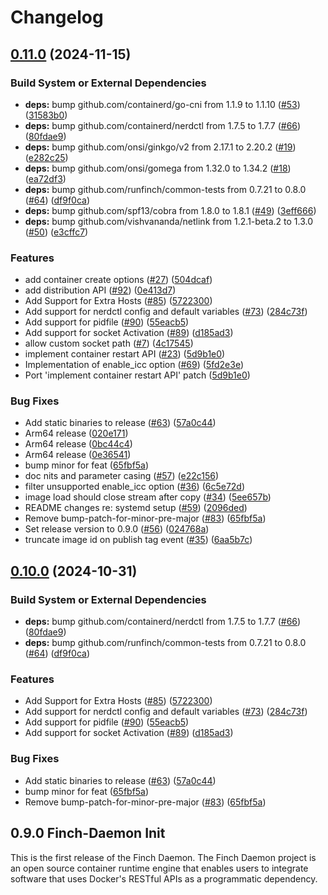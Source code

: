 # Changelog

## [0.11.0](https://github.com/Shubhranshu153/finch-daemon/compare/v0.10.0...v0.11.0) (2024-11-15)


### Build System or External Dependencies

* **deps:** bump github.com/containerd/go-cni from 1.1.9 to 1.1.10 ([#53](https://github.com/Shubhranshu153/finch-daemon/issues/53)) ([31583b0](https://github.com/Shubhranshu153/finch-daemon/commit/31583b0bd25dfdcf5c53ae78882b9df3ac36cc11))
* **deps:** bump github.com/containerd/nerdctl from 1.7.5 to 1.7.7 ([#66](https://github.com/Shubhranshu153/finch-daemon/issues/66)) ([80fdae9](https://github.com/Shubhranshu153/finch-daemon/commit/80fdae9e466a2df51f61f6f7ab22effe21f5913f))
* **deps:** bump github.com/onsi/ginkgo/v2 from 2.17.1 to 2.20.2 ([#19](https://github.com/Shubhranshu153/finch-daemon/issues/19)) ([e282c25](https://github.com/Shubhranshu153/finch-daemon/commit/e282c253bfdd2bad7e97866e75598291892fb7fa))
* **deps:** bump github.com/onsi/gomega from 1.32.0 to 1.34.2 ([#18](https://github.com/Shubhranshu153/finch-daemon/issues/18)) ([ea72df3](https://github.com/Shubhranshu153/finch-daemon/commit/ea72df3f479e10ef0de0357a31a1686d626f5041))
* **deps:** bump github.com/runfinch/common-tests from 0.7.21 to 0.8.0 ([#64](https://github.com/Shubhranshu153/finch-daemon/issues/64)) ([df9f0ca](https://github.com/Shubhranshu153/finch-daemon/commit/df9f0cad2f1cc842a6c3033dc2d635008a2690df))
* **deps:** bump github.com/spf13/cobra from 1.8.0 to 1.8.1 ([#49](https://github.com/Shubhranshu153/finch-daemon/issues/49)) ([3eff666](https://github.com/Shubhranshu153/finch-daemon/commit/3eff666f81e4ea655b9d70e5fa7e8043283ec959))
* **deps:** bump github.com/vishvananda/netlink from 1.2.1-beta.2 to 1.3.0 ([#50](https://github.com/Shubhranshu153/finch-daemon/issues/50)) ([e3cffc7](https://github.com/Shubhranshu153/finch-daemon/commit/e3cffc77ac28451c15d5c6a04ab63fd89c34fe4b))


### Features

* add container create options ([#27](https://github.com/Shubhranshu153/finch-daemon/issues/27)) ([504dcaf](https://github.com/Shubhranshu153/finch-daemon/commit/504dcaf9eff1316c9dd40db82a4ecce9b3e1796d))
* add distribution API ([#92](https://github.com/Shubhranshu153/finch-daemon/issues/92)) ([0e413d7](https://github.com/Shubhranshu153/finch-daemon/commit/0e413d7a3833f2b392921bf7131e80bf6b969fa0))
* Add Support for Extra Hosts ([#85](https://github.com/Shubhranshu153/finch-daemon/issues/85)) ([5722300](https://github.com/Shubhranshu153/finch-daemon/commit/5722300912f8a4cdcc4aa22bae6524ef79a9b7d1))
* Add support for nerdctl config and default variables ([#73](https://github.com/Shubhranshu153/finch-daemon/issues/73)) ([284c73f](https://github.com/Shubhranshu153/finch-daemon/commit/284c73ffc02ac5bd1712b92e06675474cb206c19))
* Add support for pidfile ([#90](https://github.com/Shubhranshu153/finch-daemon/issues/90)) ([55eacb5](https://github.com/Shubhranshu153/finch-daemon/commit/55eacb5f8ed302bf8aa2138a9b47b2c01970e28b))
* Add support for socket Activation ([#89](https://github.com/Shubhranshu153/finch-daemon/issues/89)) ([d185ad3](https://github.com/Shubhranshu153/finch-daemon/commit/d185ad3b2fc057fb7655ee0168d4ffea679df432))
* allow custom socket path ([#7](https://github.com/Shubhranshu153/finch-daemon/issues/7)) ([4c17545](https://github.com/Shubhranshu153/finch-daemon/commit/4c1754576d5beb3bd6b12e36893a588b2bb95825))
* implement container restart API ([#23](https://github.com/Shubhranshu153/finch-daemon/issues/23)) ([5d9b1e0](https://github.com/Shubhranshu153/finch-daemon/commit/5d9b1e0f4e1565fd374b0f0941f373a094dc749c))
* Implementation of enable_icc option ([#69](https://github.com/Shubhranshu153/finch-daemon/issues/69)) ([5fd2e3e](https://github.com/Shubhranshu153/finch-daemon/commit/5fd2e3ee7cf1f17f59c58028fd931bc9a9f51b38))
* Port 'implement container restart API' patch ([5d9b1e0](https://github.com/Shubhranshu153/finch-daemon/commit/5d9b1e0f4e1565fd374b0f0941f373a094dc749c))


### Bug Fixes

* Add static binaries to release ([#63](https://github.com/Shubhranshu153/finch-daemon/issues/63)) ([57a0c44](https://github.com/Shubhranshu153/finch-daemon/commit/57a0c44d56bbf0addbf5b8c78a2baebac61141ab))
* Arm64 release ([020e171](https://github.com/Shubhranshu153/finch-daemon/commit/020e171d6ee1d1ed6b2fb3971c9bc92eb1e67773))
* Arm64 release ([0bc44c4](https://github.com/Shubhranshu153/finch-daemon/commit/0bc44c4e4c4f39701848962d8e2f73d2cc209f84))
* Arm64 release ([0e36541](https://github.com/Shubhranshu153/finch-daemon/commit/0e365418d49eafc7a8080a988aa170c82c069ab4))
* bump minor for feat ([65fbf5a](https://github.com/Shubhranshu153/finch-daemon/commit/65fbf5afaeb175d5660ff13acc639ec3d72ac273))
* doc nits and parameter casing ([#57](https://github.com/Shubhranshu153/finch-daemon/issues/57)) ([e22c156](https://github.com/Shubhranshu153/finch-daemon/commit/e22c156cc8bcb97f25c6f41a14e833203e8798ce))
* filter unsupported enable_icc option ([#36](https://github.com/Shubhranshu153/finch-daemon/issues/36)) ([6c5e72d](https://github.com/Shubhranshu153/finch-daemon/commit/6c5e72d4e8c9f6a5be12bf38078798423d11064f))
* image load should close stream after copy ([#34](https://github.com/Shubhranshu153/finch-daemon/issues/34)) ([5ee657b](https://github.com/Shubhranshu153/finch-daemon/commit/5ee657b17de96c1d2302e9ee7490ccfdc64cd907))
* README changes re: systemd setup ([#59](https://github.com/Shubhranshu153/finch-daemon/issues/59)) ([2096ded](https://github.com/Shubhranshu153/finch-daemon/commit/2096ded2283a8582186be01eeee42a8c0ab6161d))
* Remove bump-patch-for-minor-pre-major ([#83](https://github.com/Shubhranshu153/finch-daemon/issues/83)) ([65fbf5a](https://github.com/Shubhranshu153/finch-daemon/commit/65fbf5afaeb175d5660ff13acc639ec3d72ac273))
* Set release version to 0.9.0 ([#56](https://github.com/Shubhranshu153/finch-daemon/issues/56)) ([024768a](https://github.com/Shubhranshu153/finch-daemon/commit/024768a6937ab2917870f9a3348dc0be114d3523))
* truncate image id on publish tag event ([#35](https://github.com/Shubhranshu153/finch-daemon/issues/35)) ([6aa5b7c](https://github.com/Shubhranshu153/finch-daemon/commit/6aa5b7ce76979682ad1cf2b49ac0237a74cac809))

## [0.10.0](https://github.com/runfinch/finch-daemon/compare/v0.9.0...v0.10.0) (2024-10-31)


### Build System or External Dependencies

* **deps:** bump github.com/containerd/nerdctl from 1.7.5 to 1.7.7 ([#66](https://github.com/runfinch/finch-daemon/issues/66)) ([80fdae9](https://github.com/runfinch/finch-daemon/commit/80fdae9e466a2df51f61f6f7ab22effe21f5913f))
* **deps:** bump github.com/runfinch/common-tests from 0.7.21 to 0.8.0 ([#64](https://github.com/runfinch/finch-daemon/issues/64)) ([df9f0ca](https://github.com/runfinch/finch-daemon/commit/df9f0cad2f1cc842a6c3033dc2d635008a2690df))


### Features

* Add Support for Extra Hosts ([#85](https://github.com/runfinch/finch-daemon/issues/85)) ([5722300](https://github.com/runfinch/finch-daemon/commit/5722300912f8a4cdcc4aa22bae6524ef79a9b7d1))
* Add support for nerdctl config and default variables ([#73](https://github.com/runfinch/finch-daemon/issues/73)) ([284c73f](https://github.com/runfinch/finch-daemon/commit/284c73ffc02ac5bd1712b92e06675474cb206c19))
* Add support for pidfile ([#90](https://github.com/runfinch/finch-daemon/issues/90)) ([55eacb5](https://github.com/runfinch/finch-daemon/commit/55eacb5f8ed302bf8aa2138a9b47b2c01970e28b))
* Add support for socket Activation ([#89](https://github.com/runfinch/finch-daemon/issues/89)) ([d185ad3](https://github.com/runfinch/finch-daemon/commit/d185ad3b2fc057fb7655ee0168d4ffea679df432))


### Bug Fixes

* Add static binaries to release ([#63](https://github.com/runfinch/finch-daemon/issues/63)) ([57a0c44](https://github.com/runfinch/finch-daemon/commit/57a0c44d56bbf0addbf5b8c78a2baebac61141ab))
* bump minor for feat ([65fbf5a](https://github.com/runfinch/finch-daemon/commit/65fbf5afaeb175d5660ff13acc639ec3d72ac273))
* Remove bump-patch-for-minor-pre-major ([#83](https://github.com/runfinch/finch-daemon/issues/83)) ([65fbf5a](https://github.com/runfinch/finch-daemon/commit/65fbf5afaeb175d5660ff13acc639ec3d72ac273))

## 0.9.0  Finch-Daemon Init

This is the first release of the Finch Daemon.
The Finch Daemon project is an open source container runtime engine that enables users to integrate software that uses Docker's RESTful APIs as a programmatic dependency.
